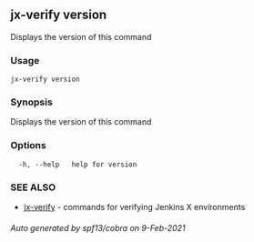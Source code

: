 ## jx-verify version

Displays the version of this command

### Usage

```
jx-verify version
```

### Synopsis

Displays the version of this command

### Options

```
  -h, --help   help for version
```

### SEE ALSO

* [jx-verify](jx-verify.md)	 - commands for verifying Jenkins X environments

###### Auto generated by spf13/cobra on 9-Feb-2021
